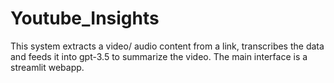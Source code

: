 # Youtube_Insights
 This system extracts a video/ audio content from a link, transcribes the data and feeds it into gpt-3.5 to summarize the video. The main interface is a streamlit webapp.
